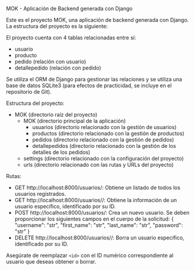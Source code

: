 MOK - Aplicación de Backend generada con Django

Este es el proyecto MOK, una aplicación de backend generada con Django. La estructura del proyecto es la siguiente:

El proyecto cuenta con 4 tablas relacionadas entre sí:

- usuario
- producto
- pedido (relación con usuario)
- detallepedido (relación con pedido)

Se utiliza el ORM de Django para gestionar las relaciones y se utiliza una base de datos SQLite3 (para efectos de practicidad, se incluye en el repositorio de Git).

Estructura del proyecto:

- MOK (directorio raíz del proyecto)
  - MOK (directorio principal de la aplicación)
    - usuarios (directorio relacionado con la gestión de usuarios)
    - productos (directorio relacionado con la gestión de productos)
    - pedidos (directorio relacionado con la gestión de pedidos)
    - detallepedidos (directorio relacionado con la gestión de los detalles de los pedidos)
  - settings (directorio relacionado con la configuración del proyecto)
  - urls (directorio relacionado con las rutas y URLs del proyecto)

Rutas:

- GET http://localhost:8000/usuarios/: Obtiene un listado de todos los usuarios registrados.
- GET http://localhost:8000/usuarios/<id>/: Obtiene la información de un usuario específico, identificado por su ID.
- POST http://localhost:8000/usuarios/: Crea un nuevo usuario. Se deben proporcionar los siguientes campos en el cuerpo de la solicitud:
  {
    "username": "str",
    "first_name": "str",
    "last_name": "str",
    "password": "str"
  }
- DELETE http://localhost:8000/usuarios/<id>/: Borra un usuario específico, identificado por su ID.

Asegúrate de reemplazar `<id>` con el ID numérico correspondiente al usuario que deseas obtener o borrar.
